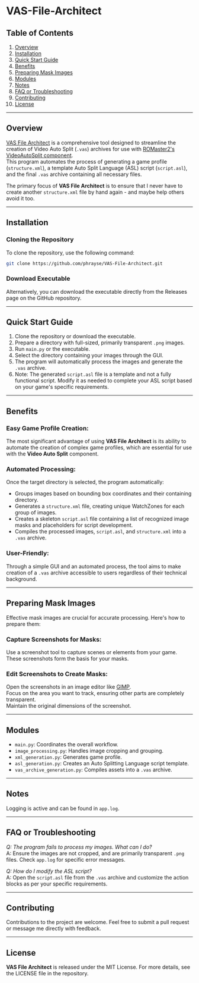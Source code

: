 # VAS-File-Architect
## Table of Contents
1. [Overview](#overview)
2. [Installation](#installation)
3. [Quick Start Guide](#quick-start-guide)
4. [Benefits](#benefits)
5. [Preparing Mask Images](#preparing-mask-images)
6. [Modules](#modules)
7. [Notes](#notes)
8. [FAQ or Troubleshooting](#faq-or-troubleshooting)
9. [Contributing](#contributing)
10. [License](#license)

---

## Overview
[VAS File Architect](https://github.com/phrayse/VAS-File-Architect) is a comprehensive tool designed to streamline the creation of Video Auto Split (`.vas`) archives for use with [ROMaster2's VideoAutoSplit component](https://github.com/ROMaster2/LiveSplit.VideoAutoSplit).  
This program automates the process of generating a game profile (`structure.xml`), a template Auto Split Language (ASL) script (`script.asl`), and the final `.vas` archive containing all necessary files.

The primary focus of __VAS File Architect__ is to ensure that I never have to create another `structure.xml` file by hand again - and maybe help others avoid it too.

---

## Installation
### Cloning the Repository
To clone the repository, use the following command:

```bash
git clone https://github.com/phrayse/VAS-File-Architect.git
```
### Download Executable
Alternatively, you can download the executable directly from the Releases page on the GitHub repository.

---

## Quick Start Guide
1. Clone the repository or download the executable.
2. Prepare a directory with full-sized, primarily transparent `.png` images.
3. Run `main.py` or the executable.
4. Select the directory containing your images through the GUI.
5. The program will automatically process the images and generate the `.vas` archive.
6. Note: The generated `script.asl` file is a template and not a fully functional script. Modify it as needed to complete your ASL script based on your game's specific requirements.

---

## Benefits
### Easy Game Profile Creation:
The most significant advantage of using __VAS File Architect__ is its ability to automate the creation of complex game profiles, which are essential for use with the __Video Auto Split__ component.

### Automated Processing:
Once the target directory is selected, the program automatically:
- Groups images based on bounding box coordinates and their containing directory.
- Generates a `structure.xml` file, creating unique WatchZones for each group of images.
- Creates a skeleton `script.asl` file containing a list of recognized image masks and placeholders for script development.
- Compiles the processed images, `script.asl`, and `structure.xml` into a `.vas` archive.

### User-Friendly:
Through a simple GUI and an automated process, the tool aims to make creation of a `.vas` archive accessible to users regardless of their technical background.

---

## Preparing Mask Images
Effective mask images are crucial for accurate processing. Here's how to prepare them:

### Capture Screenshots for Masks:
Use a screenshot tool to capture scenes or elements from your game.  
These screenshots form the basis for your masks.

### Edit Screenshots to Create Masks:
Open the screenshots in an image editor like [GIMP](https://www.gimp.org).  
Focus on the area you want to track, ensuring other parts are completely transparent.  
Maintain the original dimensions of the screenshot.

---

## Modules
- `main.py`: Coordinates the overall workflow.  
- `image_processing.py`: Handles image cropping and grouping.  
- `xml_generation.py`: Generates game profile.  
- `asl_generation.py`: Creates an Auto Splitting Language script template.  
- `vas_archive_generation.py`: Compiles assets into a `.vas` archive.

---

## Notes
Logging is active and can be found in `app.log`.

---

## FAQ or Troubleshooting
*Q: The program fails to process my images. What can I do?*  
A: Ensure the images are not cropped, and are primarily transparent `.png` files. Check `app.log` for specific error messages.

*Q: How do I modify the ASL script?*  
A: Open the `script.asl` file from the `.vas` archive and customize the action blocks as per your specific requirements.

---

## Contributing
Contributions to the project are welcome. Feel free to submit a pull request or message me directly with feedback.

---

## License
__VAS File Architect__ is released under the MIT License. For more details, see the LICENSE file in the repository.
